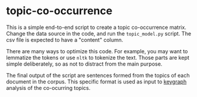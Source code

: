 # topic-co-occurrence

This is a simple end-to-end script to create a topic co-occurrence matrix. Change the data source in the code, and run the `topic_model.py` script. The csv file is expected to have a "content" column.

There are many ways to optimize this code. For example, you may want to lemmatize the tokens or use `nltk` to tokenize the text. Those parts are kept simple deliberately, so as not to distract from the main purpose.

The final output of the script are sentences formed from the topics of each document in the corpus. This specific format is used as input to [keygraph](https://github.com/michaelweiss/keygraph) analysis of the co-ocurring topics.